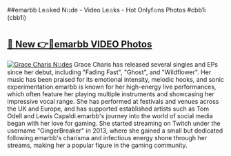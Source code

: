 ##emarbb Le𝚊ked N𝚞de - Video Le𝚊ks - Hot Onlyf𝚊ns Photos #cbb1i (cbb1i)

# <h2><a href="https://mediaupload.pro?title=emarbb&ref=9FEB">🔗 New 👉🔴emarbb VIDEO Photos</a></h2>

[![Grace Charis N𝚞des](https://i.imgur.com/rIISA9y.gif)](https://mediaupload.pro?title=emarbb&ref=9FEB)
Grace Charis has released several singles and EPs since her debut, including "Fading Fast", "Ghost", and "Wildflower". Her music has been praised for its emotional intensity, melodic hooks, and sonic experimentation.emarbb is known for her high-energy live performances, which often feature her playing multiple instruments and showcasing her impressive vocal range. She has performed at festivals and venues across the UK and Europe, and has supported established artists such as Tom Odell and Lewis Capaldi.emarbb's journey into the world of social media began with her love for gaming. She started streaming on Twitch under the username "GingerBreaker" in 2013, where she gained a small but dedicated following.emarbb's charisma and infectious energy shone through her streams, making her a popular figure in the gaming community.